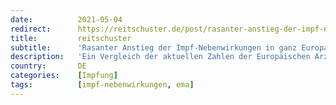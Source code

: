 ```yaml
---
date:          2021-05-04
redirect:      https://reitschuster.de/post/rasanter-anstieg-der-impf-nebenwirkungen-in-ganz-europa/
title:         reitschuster
subtitle:      'Rasanter Anstieg der Impf-Nebenwirkungen in ganz Europa'
description:   'Ein Vergleich der aktuellen Zahlen der Europäischen Arzneimittel-Agentur EMA mit denen der Jahre 2018–2020 offenbart einen extremen Anstieg der »Verdachtsfälle« auf Impfnebenwirkungen im April. Bereits bis Ende März war das Fallaufkommen so groß wie alle Arzneimittelmeldungen zusammen in einem normalen Jahr. GASTBEITRAG'
country:       DE
categories:    [Impfung]
tags:          [impf-nebenwirkungen, ema]
---
```

